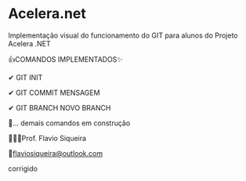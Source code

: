 # Acelera.net

Implementação visual do funcionamento do GIT
para alunos do Projeto Acelera .NET

👍COMANDOS IMPLEMENTADOS✨

✔ GIT INIT

✔ GIT COMMIT MENSAGEM

✔ GIT BRANCH NOVO BRANCH

🔨... demais comandos em construção

👨🏻‍🏫Prof. Flavio Siqueira

📧flaviosiqueira@outlook.com

corrigido